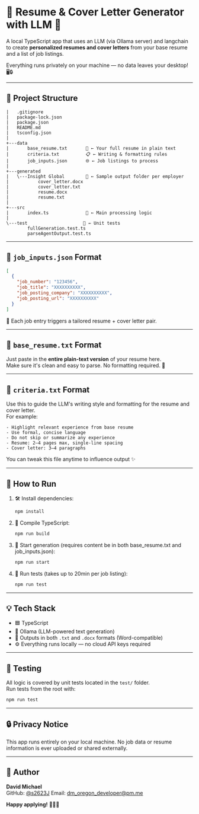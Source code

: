 
# 💼 Resume & Cover Letter Generator with LLM 🧠

A local TypeScript app that uses an LLM (via Ollama server) and langchain to create **personalized resumes and cover letters** from your base resume and a list of job listings.  

Everything runs privately on your machine — no data leaves your desktop! 🖥️🔒

---

## 📁 Project Structure

```
|   .gitignore
|   package-lock.json
|   package.json
|   README.md
|   tsconfig.json
|
+---data
|       base_resume.txt       📄 ← Your full resume in plain text
|       criteria.txt          📋 ← Writing & formatting rules
|       job_inputs.json       🌐 ← Job listings to process
|
+---generated
|   \---Insight Global        📂 ← Sample output folder per employer
|           cover_letter.docx
|           cover_letter.txt
|           resume.docx
|           resume.txt
|
+---src
|       index.ts              🧠 ← Main processing logic
|
\---test                     🧪 ← Unit tests
        fullGeneration.test.ts
        parseAgentOutput.test.ts
```

---

## 📝 `job_inputs.json` Format

```json
[
  {
    "job_number": "123456",
    "job_title": "XXXXXXXXXX",
    "job_posting_company": "XXXXXXXXXX",
    "job_posting_url": "XXXXXXXXXX"
  }
]
```

📌 Each job entry triggers a tailored resume + cover letter pair.

---

## 📎 `base_resume.txt` Format

Just paste in the **entire plain-text version** of your resume here.  
Make sure it's clean and easy to parse. No formatting required. 🧾

---

## 📜 `criteria.txt` Format

Use this to guide the LLM's writing style and formatting for the resume and cover letter.  
For example:

```
- Highlight relevant experience from base resume
- Use formal, concise language
- Do not skip or summarize any experience
- Resume: 2–4 pages max, single-line spacing
- Cover letter: 3–4 paragraphs
```

You can tweak this file anytime to influence output ✨

---

## 🚀 How to Run

1. 🛠️ Install dependencies:

   ```bash
   npm install
   ```

2. 🔁 Compile TypeScript:

   ```bash
   npm run build
   ```

3. 📂 Start generation (requires content be in both base_resume.txt and job_inputs.json):

   ```bash
   npm run start
   ```

4. 🧪 Run tests (takes up to 20min per job listing):

   ```bash
   npm run test
   ```

---

## 💡 Tech Stack

- 🟦 TypeScript
- 🧠 Ollama (LLM-powered text generation)
- 📝 Outputs in both `.txt` and `.docx` formats (Word-compatible)
- ⚙️ Everything runs locally — no cloud API keys required

---

## 🧪 Testing

All logic is covered by unit tests located in the `test/` folder.  
Run tests from the root with:

```bash
npm run test
```

---

## 🔒 Privacy Notice

This app runs entirely on your local machine. No job data or resume information is ever uploaded or shared externally.

---

## 👤 Author

**David Michael**  
GitHub: [@s2623J](https://github.com/s2623J)
Email: dm_oregon_developer@pm.me


**Happy applying!** 🎯📄💼
